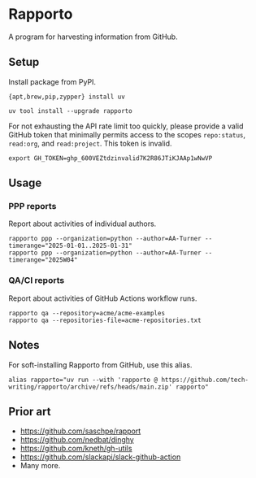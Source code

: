 # Rapporto

A program for harvesting information from GitHub.

## Setup

Install package from PyPI.
```shell
{apt,brew,pip,zypper} install uv
```
```shell
uv tool install --upgrade rapporto
```

For not exhausting the API rate limit too quickly, please provide a valid
GitHub token that minimally permits access to the scopes `repo:status`,
`read:org`, and `read:project`. This token is invalid.
```shell
export GH_TOKEN=ghp_600VEZtdzinvalid7K2R86JTiKJAAp1wNwVP
```

## Usage

### PPP reports
Report about activities of individual authors.
```shell
rapporto ppp --organization=python --author=AA-Turner --timerange="2025-01-01..2025-01-31"
rapporto ppp --organization=python --author=AA-Turner --timerange="2025W04"
```

### QA/CI reports
Report about activities of GitHub Actions workflow runs.
```shell
rapporto qa --repository=acme/acme-examples
rapporto qa --repositories-file=acme-repositories.txt
```

## Notes

For soft-installing Rapporto from GitHub, use this alias.
```shell
alias rapporto="uv run --with 'rapporto @ https://github.com/tech-writing/rapporto/archive/refs/heads/main.zip' rapporto"
```

## Prior art
- https://github.com/saschpe/rapport
- https://github.com/nedbat/dinghy
- https://github.com/kneth/gh-utils
- https://github.com/slackapi/slack-github-action
- Many more.
